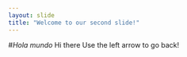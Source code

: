 ```yaml
---
layout: slide
title: "Welcome to our second slide!"
---
```


#_Hola mundo_
Hi there
Use the left arrow to go back!
